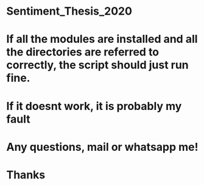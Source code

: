 # Sentiment_Thesis_2020

# If all the modules are installed and all the directories are referred to correctly, the script should just run fine. 
# If it doesnt work, it is probably my fault
# Any questions, mail or whatsapp me! 

# Thanks
